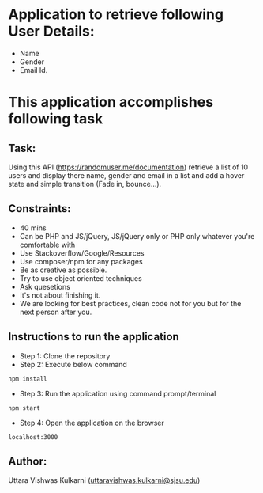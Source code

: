 # Application to retrieve following User Details:
- Name
- Gender
- Email Id.

# This application accomplishes following task

## Task:
Using this API (https://randomuser.me/documentation) retrieve a list of 10 users and display there name, gender and email in a list and add a hover state and simple transition (Fade in, bounce...).

## Constraints:
* 40 mins
* Can be PHP and JS/jQuery, JS/jQuery only or PHP only whatever you're comfortable with
* Use Stackoverflow/Google/Resources
* Use composer/npm for any packages
* Be as creative as possible.
* Try to use object oriented techniques
* Ask quesetions
* It's not about finishing it.
* We are looking for best practices, clean code not for you but for the next person after you.

## Instructions to run the application
- Step 1: Clone the repository
- Step 2: Execute below command
```
npm install
```
- Step 3: Run the application using command prompt/terminal
```
npm start
```
- Step 4: Open the application on the browser
```
localhost:3000
```

## Author:
Uttara Vishwas Kulkarni
(uttaravishwas.kulkarni@sjsu.edu)

